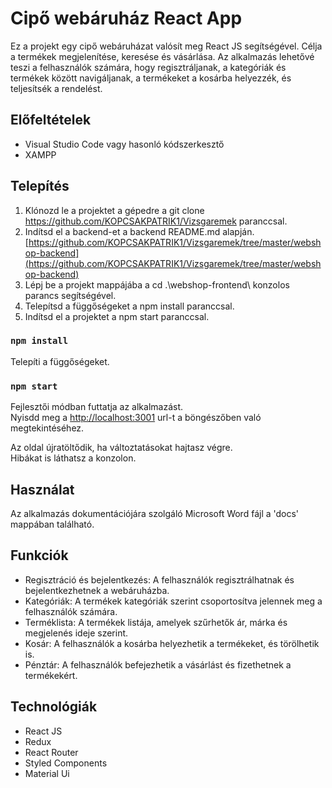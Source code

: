 # Cipő webáruház React App

Ez a projekt egy cipő webáruházat valósít meg React JS segítségével. Célja a termékek megjelenítése, keresése és vásárlása. Az alkalmazás lehetővé teszi a felhasználók számára, hogy regisztráljanak, a kategóriák és termékek között navigáljanak, a termékeket a kosárba helyezzék, és teljesítsék a rendelést.

## Előfeltételek

* Visual Studio Code vagy hasonló kódszerkesztő
* XAMPP


## Telepítés

1. Klónozd le a projektet a gépedre a git clone https://github.com/KOPCSAKPATRIK1/Vizsgaremek paranccsal.
2. Indítsd el a backend-et a backend README.md alapján. [https://github.com/KOPCSAKPATRIK1/Vizsgaremek/tree/master/webshop-backend](https://github.com/KOPCSAKPATRIK1/Vizsgaremek/tree/master/webshop-backend)
2. Lépj be a projekt mappájába a cd .\webshop-frontend\ konzolos parancs segítségével.
3. Telepítsd a függőségeket a npm install paranccsal.
4. Indítsd el a projektet a npm start paranccsal.

### `npm install`
Telepíti a függőségeket.

### `npm start`
Fejlesztői módban futtatja az alkalmazást.\
Nyisdd meg a [http://localhost:3001](http://localhost:3001) url-t a böngészőben való megtekintéséhez.

Az oldal újratöltődik, ha változtatásokat hajtasz végre.\
Hibákat is láthatsz a konzolon.


## Használat

Az alkalmazás dokumentációjára szolgáló Microsoft Word fájl a 'docs' mappában található.

## Funkciók

* Regisztráció és bejelentkezés: A felhasználók regisztrálhatnak és bejelentkezhetnek a webáruházba.
* Kategóriák: A termékek kategóriák szerint csoportosítva jelennek meg a felhasználók számára.
* Terméklista: A termékek listája, amelyek szűrhetők ár, márka és megjelenés ideje szerint.
* Kosár: A felhasználók a kosárba helyezhetik a termékeket, és törölhetik is.
* Pénztár: A felhasználók befejezhetik a vásárlást és fizethetnek a termékekért.

## Technológiák

* React JS
* Redux
* React Router
* Styled Components
* Material Ui

